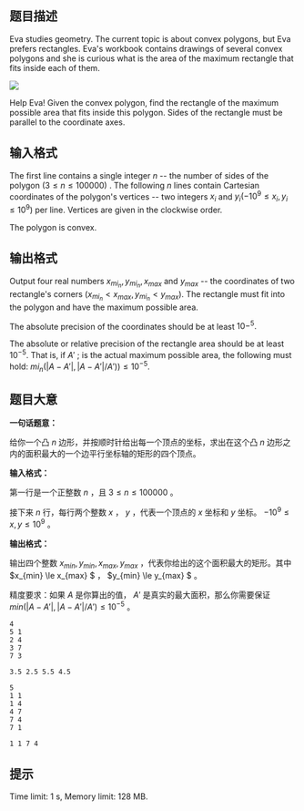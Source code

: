 ## 题目描述


Eva studies geometry. The current topic is about convex polygons, but Eva prefers rectangles. Eva's workbook contains drawings of several convex polygons and she is curious what is the area of the maximum rectangle that fits inside each of them.

![](/upload/images2/eg.png)

Help Eva! Given the convex polygon, find the rectangle of the maximum possible area that fits inside this polygon. Sides of the rectangle must be parallel to the coordinate axes.



## 输入格式


The first line contains a single integer $n$ -- the number of sides of the polygon $(3 \le n \le 100 000)$ . The following $n$ lines contain Cartesian coordinates of the polygon's vertices -- two integers $x_{i}$ and $y_{i} (-10^{9} \le x_{i}, y_{i} \le 10^{9})$ per line. Vertices are given in the clockwise order.

The polygon is convex.



## 输出格式


Output four real numbers $x_{mi_n}, y_{mi_n}, x_{max}$ and $y_{max}$ -- the coordinates of two rectangle's corners $(x_{mi_n} < x_{max}, y_{mi_n} < y_{max}).$ The rectangle must fit into the polygon and have the maximum possible area.

The absolute precision of the coordinates should be at least $10-^{5}.$

The absolute or relative precision of the rectangle area should be at least $10^{-5}.$ That is, if $A'$ ; is the actual maximum possible area, the following must hold: $mi_n(|A-A'|,|A−A'|/A') ) \le 10^{-5}.$



## 题目大意
**一句话题意：** 

给你一个凸 $n$ 边形，并按顺时针给出每一个顶点的坐标，求出在这个凸 $n$ 边形之内的面积最大的一个边平行坐标轴的矩形的四个顶点。

**输入格式：**

第一行是一个正整数 $n$ ，且 $3\le n \le 100000$ 。

接下来 $n$ 行，每行两个整数 $x$ ， $y$ ，代表一个顶点的 $x$ 坐标和 $y$ 坐标。 $-10^9 \le x,y \le 10^9$ 。

**输出格式：**

输出四个整数 $x_{min},y_{min},x_{max},y_{max}$ ，代表你给出的这个面积最大的矩形。其中 $x_{min} \le x_{max} $ ， $y_{min} \le y_{max} $ 。

精度要求：如果 $A$ 是你算出的值， $A'$ 是真实的最大面积，那么你需要保证 $min( |A-A'|,|A-A'|/A') \le10^{-5}$ 。

```input1
4
5 1
2 4
3 7
7 3

```

```output1
3.5 2.5 5.5 4.5

```

```input2
5
1 1
1 4
4 7
7 4
7 1

```

```output2
1 1 7 4

```

## 提示
Time limit: 1 s, Memory limit: 128 MB. 



